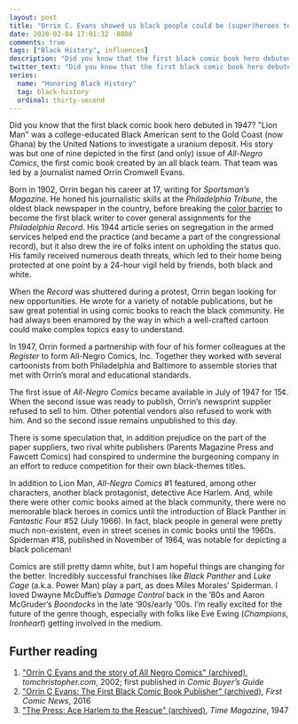 ```yaml
---
layout: post
title: "Orrin C. Evans showed us black people could be (super)heroes too"
date: 2020-02-04 17:01:32 -0800
comments: true
tags: ["Black History", influences]
description: "Did you know that the first black comic book hero debuted in 1947?"
twitter_text: "Did you know that the first black comic book hero debuted in 1947?"
series:
  name: "Honoring Black History"
  tag: black-history
  ordinal: thirty-second
---
```


Did you know that the first black comic book hero debuted in 1947? "Lion Man" was a college-educated Black American sent to the Gold Coast (now Ghana) by the United Nations to investigate a uranium deposit. His story was but one of nine depicted in the first (and only) issue of <cite>All-Negro Comics</cite>, the first comic book created by an all black team. That team was led by a journalist named Orrin Cromwell Evans.

<!-- more -->

Born in 1902, Orrin began his career at 17, writing for <cite>Sportsman’s Magazine</cite>. He honed his journalistic skills at the <cite>Philadelphia Tribune</cite>, the oldest black newspaper in the country, before breaking the [color barrier](https://www.thefreedictionary.com/Color+barrier) to become the first black writer to cover general assignments for the <cite>Philadelphia Record</cite>. His 1944 article series on segregation in the armed services helped end the practice (and became a part of the congressional record), but it also drew the ire of folks intent on upholding the status quo. His family received numerous death threats, which led to their home being protected at one point by a 24-hour vigil held by friends, both black and white.

When the <cite>Record</cite> was shuttered during a protest, Orrin began looking for new opportunities. He wrote for a variety of notable publications, but he saw great potential in using comic books to reach the black community. He had always been enamored by the way in which a well-crafted cartoon could make complex topics easy to understand.

In 1947, Orrin formed a partnership with four of his former colleagues at the <cite>Register</cite> to form All-Negro Comics, Inc. Together they worked with several cartoonists from both Philadelphia and Baltimore to assemble stories that met with Orrin’s moral and educational standards.

The first issue of <cite>All-Negro Comics</cite> became available in July of 1947 for 15¢. When the second issue was ready to publish, Orrin’s newsprint supplier refused to sell to him. Other potential vendors also refused to work with him. And so the second issue remains unpublished to this day.

There is some speculation that, in addition prejudice on the part of the paper suppliers, two rival white publishers (Parents Magazine Press and Fawcett Comics) had conspired to undermine the burgeoning company in an effort to reduce competition for their own black-themes titles.

In addition to Lion Man, <cite>All-Negro Comics</cite> #1 featured, among other characters, another black protagonist, detective Ace Harlem. And, while there were other comic books aimed at the black community, there were no memorable black heroes in comics until the introduction of Black Panther in <cite>Fantastic Four</cite> #52 (July 1966). In fact, black people in general were pretty much non-existent, even in street scenes in comic books until the 1960s. Spiderman #18, published in November of 1964, was notable for depicting a black policeman!

Comics are still pretty damn white, but I am hopeful things are changing for the better. Incredibly successful franchises like <cite>Black Panther</cite> and <cite>Luke Cage</cite> (a.k.a. Power Man) play a part, as does Miles Morales’ Spiderman. I loved Dwayne McDuffie’s <cite>Damage Control</cite> back in the ’80s and Aaron McGruder’s <cite>Boondocks</cite> in the late ’90s/early ’00s. I’m really excited for the future of the genre though, especially with folks like Eve Ewing (<cite>Champions</cite>, <cite>Ironheart</cite>) getting involved in the medium.

## Further reading

1. ["Orrin C Evans and the story of All Negro Comics" (archived)](https://web.archive.org/web/20090307212906/http://www.tomchristopher.com/?op=home%2FComic+History%2FOrrin+C.+Evans+and+The+Story+of+All+Negro+Comics), <cite>tomchristopher.com</cite>, 2002; first published in <cite>Comic Buyer’s Guide</cite>
2. ["Orrin C Evans: The First Black Comic Book Publisher" (archived)](https://web.archive.org/web/20160306045620/http://www.firstcomicsnews.com/?p=98138), <cite>First Comic News</cite>, 2016
3. ["The Press: Ace Harlem to the Rescue" (archived)](https://web.archive.org/web/20100424121454/http://www.time.com/time/magazine/article/0%2C9171%2C779181%2C00.html), <cite>Time Magazine</cite>, 1947